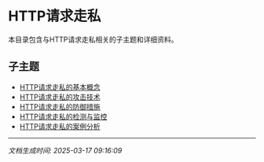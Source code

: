 # HTTP请求走私

本目录包含与HTTP请求走私相关的子主题和详细资料。

## 子主题

- [HTTP请求走私的基本概念](http-request-smuggling/basic-concepts.md)
- [HTTP请求走私的攻击技术](http-request-smuggling/attack-techniques.md)
- [HTTP请求走私的防御措施](http-request-smuggling/defense-measures.md)
- [HTTP请求走私的检测与监控](http-request-smuggling/detection-monitoring.md)
- [HTTP请求走私的案例分析](http-request-smuggling/case-studies.md)

---

*文档生成时间: 2025-03-17 09:16:09*
